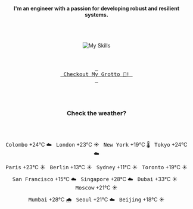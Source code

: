 <h4 align="center">I'm an engineer with a passion for developing robust and resilient systems.</h4>

<div align="center">
  <br/><br/>

![My Skills](https://go-skill-icons.vercel.app/api/icons?i=aws,azure,ts,go,docker,kubernetes,argocd,python&perline=4&theme=light)

<br/>

[<kbd> <br> Checkout My Grotto 🍵! <br> </kbd>](https://sathirak.me/)
  
</div>

<br/>
<br/>

<h3 align="center">Check the weather?</h3>
<!-- start-daily-update -->
<div align="center">
  <!-- Updated on Tue Jun 17 01:50:48 UTC 2025 --><br><br>

  <kbd>Colombo</kbd> +24°C ☁️ &nbsp; 
  <kbd>London</kbd> +23°C ☀️ &nbsp; 
  <kbd>New York</kbd> +19°C 🌡️ &nbsp; 
  <kbd>Tokyo</kbd> +24°C ☁️ <br>

  <kbd>Paris</kbd> +23°C ☀️ &nbsp; 
  <kbd>Berlin</kbd> +13°C ☀️ &nbsp; 
  <kbd>Sydney</kbd> +11°C ☀️ &nbsp; 
  <kbd>Toronto</kbd> +19°C ☀️ <br>

  <kbd>San Francisco</kbd> +15°C ☁️ &nbsp; 
  <kbd>Singapore</kbd> +28°C ☁️ &nbsp; 
  <kbd>Dubai</kbd> +33°C ☀️ &nbsp; 
  <kbd>Moscow</kbd> +21°C ☀️ <br>

  <kbd>Mumbai</kbd> +28°C 🌧️ &nbsp; 
  <kbd>Seoul</kbd> +21°C ☁️ &nbsp; 
  <kbd>Beijing</kbd> +18°C ☀️
</div>
<!-- end-daily-update -->
